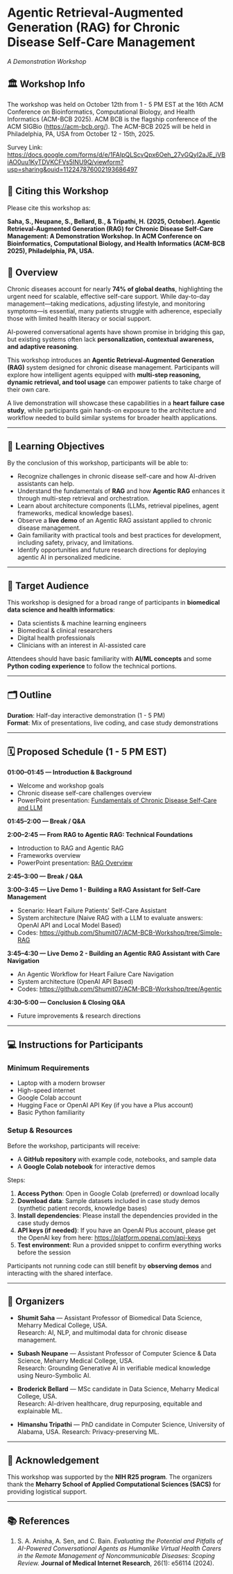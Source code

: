 # Agentic Retrieval-Augmented Generation (RAG) for Chronic Disease Self-Care Management  
*A Demonstration Workshop*  

## 🏛️ Workshop Info  
The workshop was held on October 12th from 1 - 5 PM EST at the 16th ACM Conference on Bioinformatics, Computational Biology, and Health Informatics (ACM-BCB 2025). ACM BCB is the flagship conference of the ACM SIGBio (https://acm-bcb.org/). The ACM-BCB 2025 will be held in Philadelphia, PA, USA from October 12 - 15th, 2025. 

Survey Link: https://docs.google.com/forms/d/e/1FAIpQLScvQpx6Oeh_27vGQyI2aJE_iVBiAO0uu1KyTDVKCFVs5INU9Q/viewform?usp=sharing&ouid=112247876002193686497 

## 📝 Citing this Workshop  
Please cite this workshop as:  

**Saha, S., Neupane, S., Bellard, B., & Tripathi, H. (2025, October). Agentic Retrieval-Augmented Generation (RAG) for Chronic Disease Self-Care Management: A Demonstration Workshop. In ACM Conference on Bioinformatics, Computational Biology, and Health Informatics (ACM-BCB 2025), Philadelphia, PA, USA.**  


## 📖 Overview  
Chronic diseases account for nearly **74% of global deaths**, highlighting the urgent need for scalable, effective self-care support. While day-to-day management—taking medications, adjusting lifestyle, and monitoring symptoms—is essential, many patients struggle with adherence, especially those with limited health literacy or social support.  

AI-powered conversational agents have shown promise in bridging this gap, but existing systems often lack **personalization, contextual awareness, and adaptive reasoning**.  

This workshop introduces an **Agentic Retrieval-Augmented Generation (RAG)** system designed for chronic disease management. Participants will explore how intelligent agents equipped with **multi-step reasoning, dynamic retrieval, and tool usage** can empower patients to take charge of their own care.  

A live demonstration will showcase these capabilities in a **heart failure case study**, while participants gain hands-on exposure to the architecture and workflow needed to build similar systems for broader health applications.  

---

## 🎯 Learning Objectives  
By the conclusion of this workshop, participants will be able to:  
- Recognize challenges in chronic disease self-care and how AI-driven assistants can help.  
- Understand the fundamentals of **RAG** and how **Agentic RAG** enhances it through multi-step retrieval and orchestration.  
- Learn about architecture components (LLMs, retrieval pipelines, agent frameworks, medical knowledge bases).  
- Observe a **live demo** of an Agentic RAG assistant applied to chronic disease management.  
- Gain familiarity with practical tools and best practices for development, including safety, privacy, and limitations.  
- Identify opportunities and future research directions for deploying agentic AI in personalized medicine.  

---

## 🎯 Target Audience  
This workshop is designed for a broad range of participants in **biomedical data science and health informatics**:  
- Data scientists & machine learning engineers  
- Biomedical & clinical researchers  
- Digital health professionals  
- Clinicians with an interest in AI-assisted care  

Attendees should have basic familiarity with **AI/ML concepts** and some **Python coding experience** to follow the technical portions.  

---

## 🗂️ Outline  
**Duration**: Half-day interactive demonstration (1 - 5 PM)  
**Format**: Mix of presentations, live coding, and case study demonstrations  

---

## 🗓️ Proposed Schedule (1 - 5 PM EST)  

**01:00–01:45 — Introduction & Background**  
- Welcome and workshop goals  
- Chronic disease self-care challenges overview
- PowerPoint presentation: [Fundamentals of Chronic Disease Self-Care and LLM](https://drive.google.com/file/d/19pAjqSoCsYujgmAuw4EB_aXZOhOrnvxe/view?usp=sharing)

**01:45–2:00 — Break / Q&A**  

**2:00–2:45 — From RAG to Agentic RAG: Technical Foundations**  
- Introduction to RAG and Agentic RAG
- Frameworks overview
- PowerPoint presentation: [RAG Overview](https://drive.google.com/file/d/1pAID5RK1N6FhNpUz9xYEypqScc9zesj4/view?usp=sharing)

**2:45–3:00 — Break / Q&A**  

**3:00–3:45 — Live Demo 1 - Building a RAG Assistant for Self-Care
Management**  
- Scenario: Heart Failure Patients' Self-Care Assistant  
- System architecture (Naive RAG with a LLM to evaluate answers: OpenAI API and Local Model Based)  
- Codes: https://github.com/Shumit07/ACM-BCB-Workshop/tree/Simple-RAG

**3:45–4:30 — Live Demo 2 - Building an Agentic RAG Assistant with Care Navigation**  
- An Agentic Workflow for Heart Failure Care Navigation
- System architecture (OpenAI API Based)
- Codes: https://github.com/Shumit07/ACM-BCB-Workshop/tree/Agentic
  
**4:30–5:00 — Conclusion & Closing Q&A**  
- Future improvements & research directions   

---

## 💻 Instructions for Participants  

### Minimum Requirements  
- Laptop with a modern browser  
- High-speed internet  
- Google Colab account
- Hugging Face or OpenAI API Key (if you have a Plus account)
- Basic Python familiarity 

### Setup & Resources  
Before the workshop, participants will receive:  
- A **GitHub repository** with example code, notebooks, and sample data  
- A **Google Colab notebook** for interactive demos  

Steps:  
1. **Access Python**: Open in Google Colab (preferred) or download locally  
2. **Download data**: Sample datasets included in case study demos (synthetic patient records, knowledge bases)  
3. **Install dependencies**: Please install the dependencies provided in the case study demos 
4. **API keys (if needed)**:  If you have an OpenAI Plus account, please get the OpenAI key from here: https://platform.openai.com/api-keys  
5. **Test environment**: Run a provided snippet to confirm everything works before the session  

Participants not running code can still benefit by **observing demos** and interacting with the shared interface.  

---

## 👥 Organizers  

- **Shumit Saha** — Assistant Professor of Biomedical Data Science, Meharry Medical College, USA.  
  Research: AI, NLP, and multimodal data for chronic disease management.  

- **Subash Neupane** — Assistant Professor of Computer Science & Data Science, Meharry Medical College, USA.  
  Research: Grounding Generative AI in verifiable medical knowledge using Neuro-Symbolic AI.  

- **Broderick Bellard** — MSc candidate in Data Science, Meharry Medical College, USA.  
  Research: AI-driven healthcare, drug repurposing, equitable and explainable ML.  

- **Himanshu Tripathi** — PhD candidate in Computer Science, University of Alabama, USA.
  Research: Privacy-preserving ML.  

---

## 🙏 Acknowledgement  
This workshop was supported by the **NIH R25 program**. The organizers thank the **Meharry School of Applied Computational Sciences (SACS)** for providing logistical support.  

---

## 📚 References  
1. S. A. Anisha, A. Sen, and C. Bain. *Evaluating the Potential and Pitfalls of AI-Powered Conversational Agents as Humanlike Virtual Health Carers in the Remote Management of Noncommunicable Diseases: Scoping Review.* **Journal of Medical Internet Research**, 26(1): e56114 (2024).  
